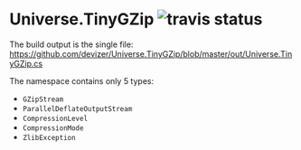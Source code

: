 # Universe.TinyGZip ![travis status](https://travis-ci.org/devizer/Universe.TinyGZip.svg?branch=master)
The build output is the single file: https://github.com/devizer/Universe.TinyGZip/blob/master/out/Universe.TinyGZip.cs

The namespace contains only 5 types:
- `GZipStream`
- `ParallelDeflateOutputStream`
- `CompressionLevel`
- `CompressionMode`
- `ZlibException`

